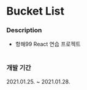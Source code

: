 # Bucket List

### Description

- 항해99 React 연습 프로젝트
<br/><br/>
  
### 개발 기간

2021.01.25. ~ 2021.01.28.
